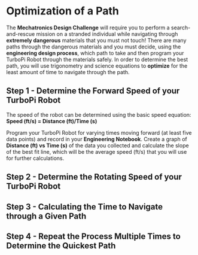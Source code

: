 # Optimization of a Path

The **Mechatronics Design Challenge** will require you to perform a search-and-rescue mission on a stranded individual while navigating through **extremely dangerous** materials that you must not touch! There are many paths through the dangerous materials and you must decide, using the **engineering design process**, which path to take and then program your TurboPi Robot through the materials safely. In order to determine the best path, you will use trigonometry and science equations to **optimize** for the least amount of time to navigate through the path. 

## Step 1 - Determine the Forward Speed of your TurboPi Robot

The speed of the robot can be determined using the basic speed equation: **Speed (ft/s) = Distance (ft)/Time (s)**

Program your TurboPi Robot for varying times moving forward (at least five data points) and record in your **Engineering Notebook**. Create a graph of **Distance (ft) vs Time (s)** of the data you collected and calculate the slope of the best fit line, which will be the average speed (ft/s) that you will use for further calculations. 

## Step 2 - Determine the Rotating Speed of your TurboPi Robot


## Step 3 - Calculating the Time to Navigate through a Given Path

## Step 4 - Repeat the Process Multiple Times to Determine the Quickest Path
